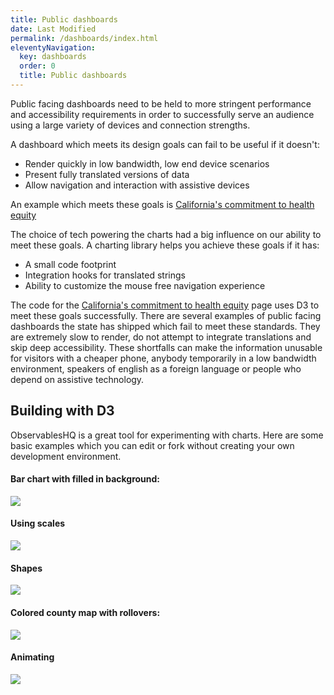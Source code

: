 ```yaml
---
title: Public dashboards
date: Last Modified 
permalink: /dashboards/index.html
eleventyNavigation:
  key: dashboards
  order: 0
  title: Public dashboards
---
```


Public facing dashboards need to be held to more stringent performance and accessibility requirements in order to successfully serve an audience using a large variety of devices and connection strengths.

A dashboard which meets its design goals can fail to be useful if it doesn't:
- Render quickly in low bandwidth, low end device scenarios
- Present fully translated versions of data
- Allow navigation and interaction with assistive devices

An example which meets these goals is [California's commitment to health equity](https://covid19.ca.gov/equity/)

The choice of tech powering the charts had a big influence on our ability to meet these goals. A charting library helps you achieve these goals if it has:

- A small code footprint
- Integration hooks for translated strings
- Ability to customize the mouse free navigation experience

The code for the [California's commitment to health equity](https://covid19.ca.gov/equity/) page uses D3 to meet these goals successfully. There are several examples of public facing dashboards the state has shipped which fail to meet these standards. They are extremely slow to render, do not attempt to integrate translations and skip deep accessibility. These shortfalls can make the information unusable for visitors with a cheaper phone, anybody temporarily in a low bandwidth environment, speakers of english as a foreign language or people who depend on assistive technology.

## Building with D3

ObservablesHQ is a great tool for experimenting with charts. Here are some basic examples which you can edit or fork without creating your own development environment.

#### Bar chart with filled in background:

<a href="https://observablehq.com/@aaronhans/test-background-fill"><img src="https://cagov.github.io/covid19.ca.gov-site-handbook/static/img/bar-chart.jpg" /></a>

#### Using scales

<a href="https://observablehq.com/@d3/learn-d3-scales?collection=@d3/learn-d3"><img src="https://cagov.github.io/covid19.ca.gov-site-handbook/static/img/d3-scales.jpg" /></a>

#### Shapes

<a href="https://observablehq.com/@d3/learn-d3-shapes?collection=@d3/learn-d3"><img src="https://cagov.github.io/covid19.ca.gov-site-handbook/static/img/d3-shapes.jpg" /></a>

#### Colored county map with rollovers:

<a href="https://observablehq.com/@aaronhans/ca-county-tiers"><img src="https://cagov.github.io/covid19.ca.gov-site-handbook/static/img/map-viz.jpg" /></a>

#### Animating

<a href="https://observablehq.com/@d3/learn-d3-animation?collection=@d3/learn-d3"><img src="https://cagov.github.io/covid19.ca.gov-site-handbook/static/img/d3-anim.jpg" /></a>
